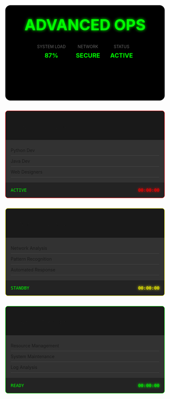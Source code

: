 <div class="neural-container">
  <canvas id="neuralCanvas"></canvas>
  <div class="overlay-content">
    <h1 class="cyber-title">ADVANCED OPS</h1>
    <div class="system-stats">
      <div class="stat">
        <span class="label">SYSTEM LOAD</span>
        <span class="value">87%</span>
      </div>
      <div class="stat">
        <span class="label">NETWORK</span>
        <span class="value">SECURE</span>
      </div>
      <div class="stat">
        <span class="label">STATUS</span>
        <span class="value">ACTIVE</span>
      </div>
    </div>
  </div>
</div>
<div class="ops-grid">
  <div class="ops-card" data-priority="high">
    <div class="card-header">
      <div class="priority-indicator"></div>
      <h3>Critical Operations</h3>
    </div>
    <div class="card-content">
      <ul>
        <li>Python Dev</li>
        <li>Java Dev</li>
        <li>Web Designers</li>
      </ul>
    </div>
    <div class="card-footer">
      <div class="status">ACTIVE</div>
      <div class="timestamp glow" id="highPriorityTimestamp">00:00:00</div>
    </div>
  </div>

  <div class="ops-card" data-priority="medium">
    <div class="card-header">
      <div class="priority-indicator"></div>
      <h3>Tactical Operations</h3>
    </div>
    <div class="card-content">
      <ul>
        <li>Network Analysis</li>
        <li>Pattern Recognition</li>
        <li>Automated Response</li>
      </ul>
    </div>
    <div class="card-footer">
      <div class="status">STANDBY</div>
      <div class="timestamp glow" id="mediumPriorityTimestamp">00:00:00</div>
    </div>
  </div>

  <div class="ops-card" data-priority="low">
    <div class="card-header">
      <div class="priority-indicator"></div>
      <h3>Support Operations</h3>
    </div>
    <div class="card-content">
      <ul>
        <li>Resource Management</li>
        <li>System Maintenance</li>
        <li>Log Analysis</li>
      </ul>
    </div>
    <div class="card-footer">
      <div class="status">READY</div>
      <div class="timestamp glow" id="lowPriorityTimestamp">00:00:00</div>
    </div>
  </div>
</div>


<script setup>
import { onMounted } from 'vue'

onMounted(() => {
  const canvas = document.getElementById('neuralCanvas')
  if (!canvas) return
  if (!canvas.getContext) return
  
  const ctx = canvas.getContext('2d')
  if (!ctx) return
  
  // Set canvas size
  function resize() {
    if (!canvas || !ctx) return
    canvas.width = canvas.offsetWidth
    canvas.height = canvas.offsetHeight
  }
  
  resize()
  window.addEventListener('resize', resize)
  
  // Neural network nodes
  const nodes = []
  const connections = []
  const nodeCount = 50
  
  // Create nodes
  for (let i = 0; i < nodeCount; i++) {
    nodes.push({
      x: Math.random() * canvas.width,
      y: Math.random() * canvas.height,
      vx: (Math.random() - 0.5) * 2,
      vy: (Math.random() - 0.5) * 2
    })
  }
  
  // Create connections
  for (let i = 0; i < nodes.length; i++) {
    for (let j = i + 1; j < nodes.length; j++) {
      if (Math.random() < 0.1) {
        connections.push([i, j])
      }
    }
  }
  
  // Animation loop
  function animate() {
    ctx.fillStyle = 'rgba(0, 0, 0, 0.1)'
    ctx.fillRect(0, 0, canvas.width, canvas.height)
    
    // Update nodes
    nodes.forEach(node => {
      node.x += node.vx
      node.y += node.vy
      
      if (node.x < 0 || node.x > canvas.width) node.vx *= -1
      if (node.y < 0 || node.y > canvas.height) node.vy *= -1
      
      ctx.fillStyle = '#00ff00'
      ctx.beginPath()
      ctx.arc(node.x, node.y, 2, 0, Math.PI * 2)
      ctx.fill()
    })
    
    // Draw connections
    ctx.strokeStyle = 'rgba(0, 255, 0, 0.1)'
    ctx.lineWidth = 1
    connections.forEach(([i, j]) => {
      ctx.beginPath()
      ctx.moveTo(nodes[i].x, nodes[i].y)
      ctx.lineTo(nodes[j].x, nodes[j].y)
      ctx.stroke()
    })
    
    requestAnimationFrame(animate)
  }
  
  animate()
})

function startFastTimer(elementId, speed) {
  let seconds = 0;

  // Convert seconds into HH:MM:SS format
  function formatTime(sec) {
    const hours = String(Math.floor(sec / 3600)).padStart(2, '0');
    const minutes = String(Math.floor((sec % 3600) / 60)).padStart(2, '0');
    const remainingSeconds = String(sec % 60).padStart(2, '0');
    return `${hours}:${minutes}:${remainingSeconds}`;
  }

  // Update the timestamp at the specified speed interval
  setInterval(() => {
    seconds += 1; // Increment by one second
    document.getElementById(elementId).textContent = formatTime(seconds);
  }, speed); // Speed determines how fast the timestamp updates
}

// Start the timers for each card
startFastTimer('highPriorityTimestamp', 100);
startFastTimer('mediumPriorityTimestamp', 500);
startFastTimer('lowPriorityTimestamp', 1000);

</script>




<style>
.neural-container {
  position: relative;
  height: 300px;
  margin: 2rem 0;
  border-radius: 1rem;
  overflow: hidden;
  background: #000;
}

#neuralCanvas {
  position: absolute;
  top: 0;
  left: 0;
  width: 100%;
  height: 100%;
}

.overlay-content {
  position: relative;
  z-index: 1;
  padding: 2rem;
  color: #00ff00;
}

.cyber-title {
  font-size: 3rem;
  text-align: center;
  margin: 0;
  text-shadow: 0 0 10px #00ff00;
  animation: glitch 1s infinite;
}

.system-stats {
  display: flex;
  justify-content: center;
  gap: 2rem;
  margin-top: 2rem;
}

.stat {
  text-align: center;
}

.stat .label {
  display: block;
  font-size: 0.8rem;
  color: #666;
  margin-bottom: 0.5rem;
}

.stat .value {
  font-size: 1.2rem;
  font-weight: bold;
  color: #00ff00;
}

.ops-grid {
  display: grid;
  grid-template-columns: repeat(auto-fit, minmax(300px, 1fr));
  gap: 2rem;
  margin: 2rem 0;
}

.ops-card {
  background: rgba(0, 0, 0, 0.8);
  border: 1px solid;
  border-radius: 0.5rem;
  overflow: hidden;
}



.ops-card[data-priority="high"] { border-color: #ff0000; }
.ops-card[data-priority="medium"] { border-color: #ffff00; }
.ops-card[data-priority="low"] { border-color: #00ff00; }

.card-header {
  padding: 1rem;
  background: rgba(0, 0, 0, 0.5);
  display: flex;
  align-items: center;
  gap: 1rem;
}

.priority-indicator {
  width: 10px;
  height: 10px;
  border-radius: 50%;
  background: currentColor;
  animation: blink 1s infinite;
}

.card-content {
  padding: 1rem;
}

.card-content ul {
  list-style: none;
  padding: 0;
  margin: 0;
}

.card-content li {
  padding: 0.5rem 0;
  border-bottom: 1px solid rgba(255, 255, 255, 0.1);
}

.card-footer {
  padding: 1rem;
  background: rgba(0, 0, 0, 0.3);
  display: flex;
  justify-content: space-between;
  align-items: center;
}

.status {
  color: #00ff00;
  font-family: monospace;
}

.timestamp {
  font-family: monospace;
}

/* Glowing effects for timestamps based on priority */
.timestamp.glow {
  animation: pulseGlowEffect 1.5s infinite alternate;
}

.timestamp#highPriorityTimestamp {
  color: #ff0000; /* Red */
}

.timestamp#mediumPriorityTimestamp {
  color: #ffff00; /* Yellow */
}

.timestamp#lowPriorityTimestamp {
  color: #00ff00; /* Green */
}



.glow {
  color: #00ff00; /* Bright green */
  text-shadow: 
    0 0 5px #00ff00, 
    0 0 10px #00ff00, 
    0 0 20px #00ff00, 
    0 0 40px #00ff00;
  
  animation: pulseGlowEffect 2.5s infinite alternate;
}

@keyframes blink {
  0% { opacity: 1; }
  50% { opacity: 0.3; }
  100% { opacity: 1; }
}

/* Animation for pulsating glow */
@keyframes pulseGlowEffect {
  from {
    transform: scale(1);
    text-shadow: 
      0 0 5px currentColor, 
      0 0 10px currentColor;
    opacity: 1;
  }
  
  to {
    transform: scale(1.1);
    text-shadow: 
      0 0 20px currentColor, 
      0 0 30px currentColor;
    opacity: 0.8;
  }
}

</style>